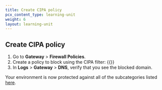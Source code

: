 ```yaml
---
title: Create CIPA policy
pcx_content_type: learning-unit
weight: 6
layout: learning-unit
---
```


## Create CIPA policy

1. Go to **Gateway** > **Firewall Policies**.
2. Create a policy to block using the CIPA filter:
    {{<render file="gateway/_block-cipa.md" productFolder="cloudflare-one">}}
3. In **Logs** > **Gateway** > **DNS**, verify that you see the blocked domain.

Your environment is now protected against all of the subcategories listed [here](/fundamentals/security/cybersafe/#configuration).
